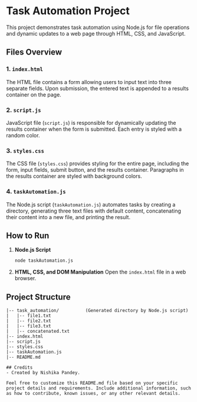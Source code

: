 # Task Automation Project

This project demonstrates task automation using Node.js for file operations and dynamic updates to a web page through HTML, CSS, and JavaScript.

## Files Overview

### 1. `index.html`

The HTML file contains a form allowing users to input text into three separate fields. Upon submission, the entered text is appended to a results container on the page.

### 2. `script.js`

JavaScript file (`script.js`) is responsible for dynamically updating the results container when the form is submitted. Each entry is styled with a random color.

### 3. `styles.css`

The CSS file (`styles.css`) provides styling for the entire page, including the form, input fields, submit button, and the results container. Paragraphs in the results container are styled with background colors.

### 4. `taskAutomation.js`

The Node.js script (`taskAutomation.js`) automates tasks by creating a directory, generating three text files with default content, concatenating their content into a new file, and printing the result.

## How to Run

1. **Node.js Script**
    ```bash
    node taskAutomation.js
    ```

2. **HTML, CSS, and DOM Manipulation**
    Open the `index.html` file in a web browser.

## Project Structure

```plaintext
|-- task_automation/          (Generated directory by Node.js script)
|   |-- file1.txt
|   |-- file2.txt
|   |-- file3.txt
|   |-- concatenated.txt
|-- index.html
|-- script.js
|-- styles.css
|-- taskAutomation.js
|-- README.md

## Credits
- Created by Nishika Pandey.

Feel free to customize this README.md file based on your specific project details and requirements. Include additional information, such as how to contribute, known issues, or any other relevant details.
